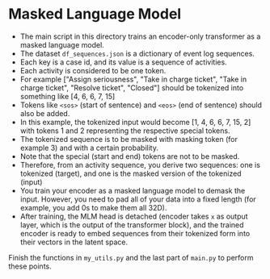 # Masked Language Model

- The main script in this directory trains an encoder-only transformer as a masked language model.
- The dataset `df_sequences.json` is a dictionary of event log sequences.
- Each key is a case id, and its value is a sequence of activities.
- Each activity is considered to be one token. 
- For example ["Assign seriousness", "Take in charge ticket", "Take in charge ticket", "Resolve ticket", "Closed"] should be tokenized into something like [4, 6, 6, 7, 15] 
- Tokens like `<sos>` (start of sentence) and `<eos>` (end of sentence) should also be added.
- In this example, the tokenized input would become [1, 4, 6, 6, 7, 15, 2] with tokens 1 and 2 representing the respective special tokens.
- The tokenized sequence is to be masked with masking token (for example 3) and with a certain probability.
- Note that the special (start and end) tokens are not to be masked.
- Therefore, from an activity sequence, you derive two sequences: one is tokenized (target), and one is the masked version of the tokenized (input)
- You train your encoder as a masked language model to demask the input. However, you need to pad all of your data into a fixed length (for example, you add 0s to make them all 32D).
- After training, the MLM head is detached (encoder takes `x` as output layer, which is the output of the transformer block), and the trained encoder is ready to embed sequences from their tokenized form into their vectors in the latent space.

Finish the functions in `my_utils.py` and the last part of `main.py` to perform these points. 